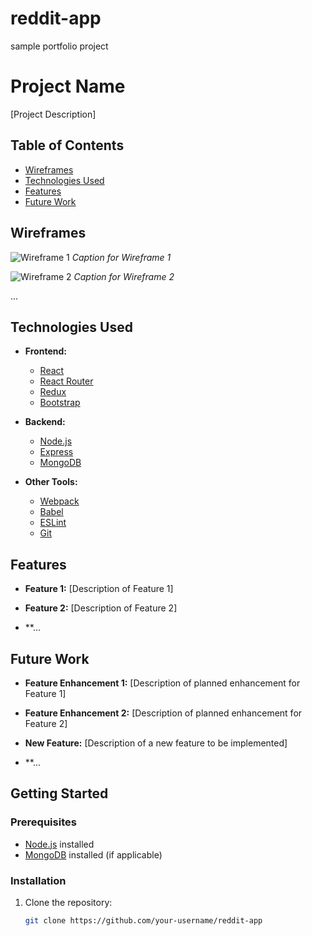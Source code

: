# reddit-app
sample portfolio project

# Project Name

[Project Description]

## Table of Contents

- [Wireframes](#wireframes)
- [Technologies Used](#technologies-used)
- [Features](#features)
- [Future Work](#future-work)

## Wireframes

![Wireframe 1](/path/to/wireframe1.png)
*Caption for Wireframe 1*

![Wireframe 2](/path/to/wireframe2.png)
*Caption for Wireframe 2*

...

## Technologies Used

- **Frontend:**
  - [React](https://reactjs.org/)
  - [React Router](https://reactrouter.com/)
  - [Redux](https://redux.js.org/)
  - [Bootstrap](https://getbootstrap.com/)

- **Backend:**
  - [Node.js](https://nodejs.org/)
  - [Express](https://expressjs.com/)
  - [MongoDB](https://www.mongodb.com/)

- **Other Tools:**
  - [Webpack](https://webpack.js.org/)
  - [Babel](https://babeljs.io/)
  - [ESLint](https://eslint.org/)
  - [Git](https://git-scm.com/)

## Features

- **Feature 1:**
  [Description of Feature 1]

- **Feature 2:**
  [Description of Feature 2]

- **...

## Future Work

- **Feature Enhancement 1:**
  [Description of planned enhancement for Feature 1]

- **Feature Enhancement 2:**
  [Description of planned enhancement for Feature 2]

- **New Feature:**
  [Description of a new feature to be implemented]

- **...

## Getting Started

### Prerequisites

- [Node.js](https://nodejs.org/) installed
- [MongoDB](https://www.mongodb.com/) installed (if applicable)

### Installation

1. Clone the repository:
   ```bash
   git clone https://github.com/your-username/reddit-app

